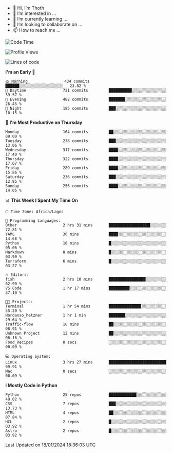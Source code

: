 <!---
thoth2357/thoth2357 is a ✨ special ✨ repository because its `README.md` (this file) appears on your GitHub profile.
You can click the Preview link to take a look at your changes.
--->

- 👋 Hi, I’m Thoth
- 👀 I’m interested in ...
- 🌱 I’m currently learning ...
- 💞️ I’m looking to collaborate on ...
- 📫 How to reach me ...




<!--START_SECTION:waka-->
![Code Time](http://img.shields.io/badge/Code%20Time-2%2C649%20hrs%2037%20mins-blue)

![Profile Views](http://img.shields.io/badge/Profile%20Views-0-blue)

![Lines of code](https://img.shields.io/badge/From%20Hello%20World%20I%27ve%20Written-30.2%20million%20lines%20of%20code-blue)

**I'm an Early 🐤** 

```text
🌞 Morning                434 commits         ██████░░░░░░░░░░░░░░░░░░░   23.82 % 
🌆 Daytime                721 commits         ██████████░░░░░░░░░░░░░░░   39.57 % 
🌃 Evening                482 commits         ███████░░░░░░░░░░░░░░░░░░   26.45 % 
🌙 Night                  185 commits         ███░░░░░░░░░░░░░░░░░░░░░░   10.15 % 
```
📅 **I'm Most Productive on Thursday** 

```text
Monday                   164 commits         ██░░░░░░░░░░░░░░░░░░░░░░░   09.00 % 
Tuesday                  238 commits         ███░░░░░░░░░░░░░░░░░░░░░░   13.06 % 
Wednesday                317 commits         ████░░░░░░░░░░░░░░░░░░░░░   17.40 % 
Thursday                 322 commits         ████░░░░░░░░░░░░░░░░░░░░░   17.67 % 
Friday                   289 commits         ████░░░░░░░░░░░░░░░░░░░░░   15.86 % 
Saturday                 236 commits         ███░░░░░░░░░░░░░░░░░░░░░░   12.95 % 
Sunday                   256 commits         ████░░░░░░░░░░░░░░░░░░░░░   14.05 % 
```


📊 **This Week I Spent My Time On** 

```text
🕑︎ Time Zone: Africa/Lagos

💬 Programming Languages: 
Other                    2 hrs 31 mins       ██████████████████░░░░░░░   72.81 % 
YAML                     30 mins             ████░░░░░░░░░░░░░░░░░░░░░   14.68 % 
Python                   10 mins             █░░░░░░░░░░░░░░░░░░░░░░░░   05.06 % 
Markdown                 8 mins              █░░░░░░░░░░░░░░░░░░░░░░░░   03.99 % 
Terraform                6 mins              █░░░░░░░░░░░░░░░░░░░░░░░░   03.27 % 

🔥 Editors: 
fish                     2 hrs 10 mins       ████████████████░░░░░░░░░   62.90 % 
VS Code                  1 hr 17 mins        █████████░░░░░░░░░░░░░░░░   37.10 % 

🐱‍💻 Projects: 
Terminal                 1 hr 54 mins        ██████████████░░░░░░░░░░░   55.20 % 
Hordanso_hetzner         1 hr 1 min          ███████░░░░░░░░░░░░░░░░░░   29.64 % 
Traffic-flow             18 mins             ██░░░░░░░░░░░░░░░░░░░░░░░   08.91 % 
Unknown Project          12 mins             ██░░░░░░░░░░░░░░░░░░░░░░░   06.16 % 
Food_Recipes             0 secs              ░░░░░░░░░░░░░░░░░░░░░░░░░   00.09 % 

💻 Operating System: 
Linux                    3 hrs 27 mins       █████████████████████████   99.91 % 
Mac                      0 secs              ░░░░░░░░░░░░░░░░░░░░░░░░░   00.09 % 
```

**I Mostly Code in Python** 

```text
Python                   25 repos            ████████████░░░░░░░░░░░░░   49.02 % 
CSS                      7 repos             ███░░░░░░░░░░░░░░░░░░░░░░   13.73 % 
HTML                     4 repos             ██░░░░░░░░░░░░░░░░░░░░░░░   07.84 % 
HCL                      2 repos             █░░░░░░░░░░░░░░░░░░░░░░░░   03.92 % 
Astro                    2 repos             █░░░░░░░░░░░░░░░░░░░░░░░░   03.92 % 
```




 Last Updated on 18/01/2024 18:36:03 UTC
<!--END_SECTION:waka-->
<!--![](http://github-profile-summary-cards.vercel.app/api/cards/profile-details?username=thoth2357&theme=2077)

![](http://github-profile-summary-cards.vercel.app/api/cards/stats?username=thoth2357&theme=2077)![](http://github-profile-summary-cards.vercel.app/api/cards/productive-time?username=thoth2357&theme=2077&utcOffset=8) -->

